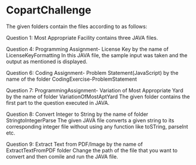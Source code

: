 # CopartChallenge

The given folders contain the files according to as follows:

Question 1: Most Appropriate Facility contains three JAVA files. 

Question 4: Programming Assignment- License Key by the name of LicenseKeyFormatting
In this JAVA file, the sample input was taken and the output as mentioned is displayed.

Question 6: Coding Assignment- Problem Statement(JavaScript) by the name of the folder CodingExercise-ProblemStatement

Question 7: ProgrammingAssignment- Variation of Most Appropriate Yard by the name of folder VariationOfMostAptYard
The given folder contains the first part to the question executed in JAVA. 

Question 8: Convert Integer to String by the name of folder StringtoIntegerParse
The given JAVA file converts a given string to its corresponding integer file without using any function like toSTring, parseInt etc. 

Question 9: Extract Text from PDF/Image by the name of ExtractTextFromPDF folder
Change the path of the file that you want to convert and then comile and run the JAVA file.
